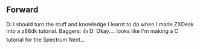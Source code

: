 Forward
-------

D: I should turn the stuff and knowledge I learnt to do when I made ZXDesk into a z88dk tutorial.
Baggers: 👍
D: Okay.... looks like I'm making a C tutorial for the Spectrum Next...
